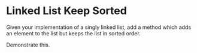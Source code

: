 # Linked List Keep Sorted

Given your implementation of a singly linked list, add a method
which adds an element to the list but keeps the list in sorted order.

Demonstrate this.
